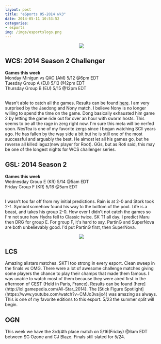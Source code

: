 ```yaml
---
layout: post
title: "eSports 05-2014 wk3"
date: 2014-05-11 10:53:52
categories:
- esports
img: /imgs/esportslogo.png
---
```


<div style='text-align:center;'>
  <img src='{{site.base}}/imgs/starcraft_2_logo.jpg'/>
</div>

<h2>WCS: 2014 Season 2 Challenger</h2>
<div class='subtitle'>
<strong>Games this week</strong><br/>
Monday Minigun vs QXC (AM) 5/12 @6pm EDT<br/>
Tuesday Group A (EU) 5/13 @12pm EDT<br/>
Thursday Group B (EU) 5/15 @12pm EDT
</div>
<br/>

Wasn't able to catch all the games. Results can be found [here](http://wiki.teamliquid.net/starcraft2/2014_WCS_Season_2_America/Challenger). I am very surprised by the Jaedong and Nony match. I believe Nony is no longer willing to spend the time on the game. Dong basically exhausted him game 2 by letting the game ride out for over an hour with swarm hosts. This seems to be all the rage in zerg right now. I'm sure this meta will be nerfed soon. NesTea is one of my favorite zergs since I began watching SCII years ago. He has fallen by the way side a bit but he is still one of the most successful and arguably the best. He almost let all his games go, but he reverse all killed iaguz(new player for Root). GGs, but as Roti said, this may be one of the longest nights for WCS challenger series.

<h2>GSL: 2014 Season 2</h2>
<div class='subtitle'>
<strong>Games this week</strong><br/>
Wednesday Group E (KR) 5/14 @5am EDT<br/>
Friday Group F (KR) 5/16 @5am EDT<br/>
</div>
<br/>

I wasn't too far off from my initial predictions. Rain is at 2-0 and Stork took 2-1. Symbol somehow found his way to the bottom of the pool. Life is a beast, and takes his group 2-0. How ever I didn't not catch the games so I'm not sure how Hydra fell to Classic twice. SK T1 all day. I predict Maru then DRG for group E. For group F, it's hard to say. PartinG and SuperNova are both unbelievably good. I'd put PartinG first, then SuperNova.

<div style='text-align:center;'>
  <img src='{{site.base}}/imgs/LoL_logo.png'/>
</div>

<h2>LCS</h2>
Amazing allstars matches. SKT1 too strong in every esport. Clean sweep in the finals vs OMG. There were a lot of awesome challenge matches giving some players the chance to play their champs that made them famous. I was unable to watch most of them because they were aired first in the afternoon of CEST (Held in Paris, France). Results can be found [here](http://lol.gamepedia.com/All-Star_2014). The [Stick Figure Spotlight](https://www.youtube.com/watch?v=CMJo3vaijx4) was amazing as always. This is one of my favorite editions to this esport.
5/23 the summer split will begin.

<h2>OGN</h2>
This week we have the 3rd/4th place match on 5/16(Friday) @6am EDT between SG Ozone and CJ Blaze. Finals still slated for 5/24.
